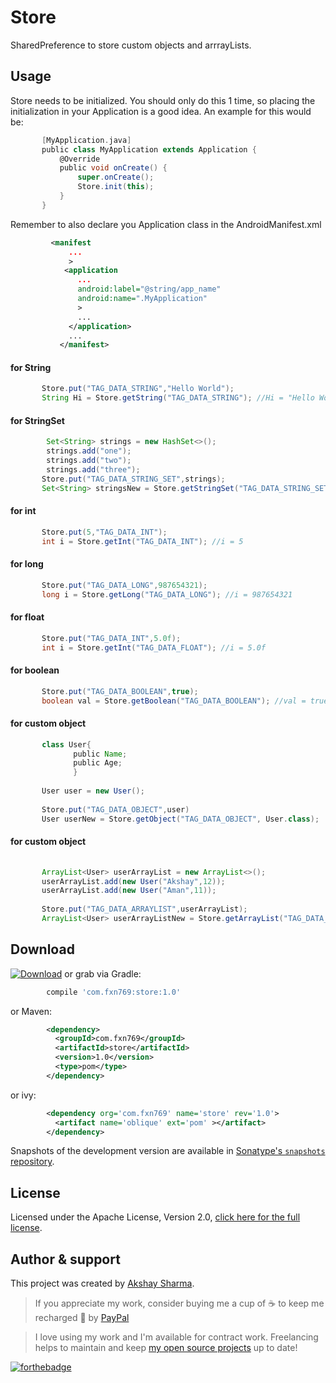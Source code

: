 # Store
SharedPreference to store custom objects and arrrayLists.

Usage
-----


Store needs to be initialized. You should only do this 1 time, so placing the initialization in your Application is a good idea. An example for this would be:
```groovy
       [MyApplication.java]
       public class MyApplication extends Application {
           @Override
           public void onCreate() {
               super.onCreate();
               Store.init(this);
           }
       }

```

Remember to also declare you Application class in the AndroidManifest.xml
```xml
         <manifest
             ...
             >
            <application
               ...
               android:label="@string/app_name"
               android:name=".MyApplication"
               >
               ...
             </application>
             ...
           </manifest>

```


#### for String
```groovy
       Store.put("TAG_DATA_STRING","Hello World");
       String Hi = Store.getString("TAG_DATA_STRING"); //Hi = "Hello World"
```
#### for StringSet
```groovy
        Set<String> strings = new HashSet<>();
        strings.add("one");
        strings.add("two");
        strings.add("three");
       Store.put("TAG_DATA_STRING_SET",strings);
       Set<String> stringsNew = Store.getStringSet("TAG_DATA_STRING_SET"); 
```
#### for int
```groovy
       Store.put(5,"TAG_DATA_INT");
       int i = Store.getInt("TAG_DATA_INT"); //i = 5
```
#### for long
```groovy
       Store.put("TAG_DATA_LONG",987654321);
       long i = Store.getLong("TAG_DATA_LONG"); //i = 987654321
```
#### for float
```groovy
       Store.put("TAG_DATA_INT",5.0f);
       int i = Store.getInt("TAG_DATA_FLOAT"); //i = 5.0f
```
#### for boolean
```groovy
       Store.put("TAG_DATA_BOOLEAN",true);
       boolean val = Store.getBoolean("TAG_DATA_BOOLEAN"); //val = true;
```
#### for custom object
```groovy
       class User{
              public Name;
              public Age;
              }
              
       User user = new User();
       
       Store.put("TAG_DATA_OBJECT",user)
       User userNew = Store.getObject("TAG_DATA_OBJECT", User.class);
```
#### for custom object
```groovy
     
       ArrayList<User> userArrayList = new ArrayList<>();
       userArrayList.add(new User("Akshay",12));
       userArrayList.add(new User("Aman",11));
       
       Store.put("TAG_DATA_ARRAYLIST",userArrayList);
       ArrayList<User> userArrayListNew = Store.getArrayList("TAG_DATA_ARRAYLIST", User.class);
```

Download
--------

 [![Download](https://api.bintray.com/packages/fxn769/android_projects/Store/images/download.svg)](https://bintray.com/fxn769/android_projects/Store/_latestVersion)  or grab via Gradle:
```groovy
        compile 'com.fxn769:store:1.0'
```
or Maven:
```xml
        <dependency>
          <groupId>com.fxn769</groupId>
          <artifactId>store</artifactId>
          <version>1.0</version>
          <type>pom</type>
        </dependency>
```
or ivy:
```xml
        <dependency org='com.fxn769' name='store' rev='1.0'>
          <artifact name='oblique' ext='pom' ></artifact>
        </dependency>
```

Snapshots of the development version are available in [Sonatype's `snapshots` repository][snap].



## License
Licensed under the Apache License, Version 2.0, [click here for the full license](/LICENSE.txt).

## Author & support
This project was created by [Akshay Sharma](https://akshay2211.github.io/).

> If you appreciate my work, consider buying me a cup of :coffee: to keep me recharged :metal: by [PayPal](https://www.paypal.me/akshay2211)

> I love using my work and I'm available for contract work. Freelancing helps to maintain and keep [my open source projects](https://github.com/akshay2211/) up to date!

[![forthebadge](http://forthebadge.com/images/badges/built-for-android.svg)](http://forthebadge.com)


 [snap]: https://oss.sonatype.org/content/repositories/snapshots/
